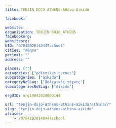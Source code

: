 ```yaml
---
title: TENJIN DOJO ATHENS-Αθήνα-Aikido

facebook:

website:
organisation: TENJIN DOJO ATHENS
facebookorg:
websiteorg:
UID: "07042020140447school"
cities: "Αθήνα"
perioxi: ""
address: ""

places: [""]
categories: ["polemikes-texnes"]
subcategories: ["aikido"]
categoryNoSLug: ["Πολεμικές τέχνες"]
subcategoriesNoSLug: ["Aikido"]

orgUID: org14042020000144

url: "tenjin-dojo-athens-athina-aikido/athina//"
slug: "tenjin-dojo-athens-athina-aikido"
aliases:
    - /07042020140447school
---
```





